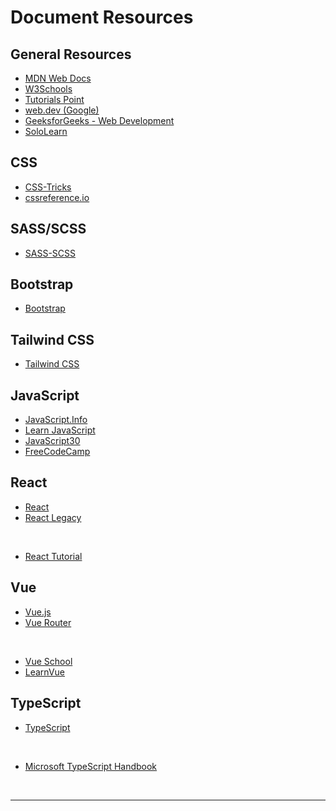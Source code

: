 # Document Resources

## General Resources

- [MDN Web Docs](https://developer.mozilla.org/en-US/)
- [W3Schools](https://www.w3schools.com/)
- [Tutorials Point](https://www.tutorialspoint.com/index.htm)
- [web.dev (Google)](https://web.dev/)
- [GeeksforGeeks - Web Development](https://www.geeksforgeeks.org/web-development/)
- [SoloLearn](https://www.sololearn.com/)

## CSS

- [CSS-Tricks](https://css-tricks.com/)
- [cssreference.io](https://cssreference.io/)

## SASS/SCSS

- [SASS-SCSS](https://sass-lang.com/guide)

## Bootstrap

- [Bootstrap](https://getbootstrap.com/)

## Tailwind CSS

- [Tailwind CSS](https://tailwindcss.com/)

## JavaScript

- [JavaScript.Info](https://javascript.info/)
- [Learn JavaScript](https://learnjavascript.online/)
- [JavaScript30](https://javascript30.com/)
- [FreeCodeCamp](https://www.freecodecamp.org/learn/javascript-algorithms-and-data-structures/)

## React

- [React](https://react.dev/)
- [React Legacy](https://legacy.reactjs.org/)

<br>

- [React Tutorial](https://react-tutorial.app/)

## Vue

- [Vue.js](https://vuejs.org/)
- [Vue Router](https://router.vuejs.org/)

<br>

- [Vue School](https://vueschool.io/)
- [LearnVue](https://learnvue.co/)

## TypeScript

- [TypeScript](https://www.typescriptlang.org/)

<br>

- [Microsoft TypeScript Handbook](https://microsoft.github.io/TypeScript-New-Handbook/outline/)

<br>

---
